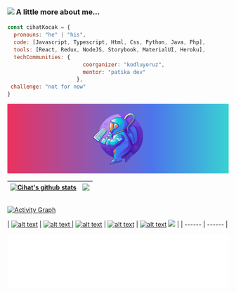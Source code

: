 ### <img src="https://media.giphy.com/media/l0Iych4GHWMRxci2I/giphy.gif" width="50"> A little more about me...  

```javascript
const cihatKocak = {
  pronouns: "he" | "his",
  code: [Javascript, Typescript, Html, Css, Python, Java, Php],
  tools: [React, Redux, NodeJS, Storybook, MaterialUI, Heroku],
  techCommunities: {
                        coorganizer: "kodluyoruz",
                        mentor: "patika dev"
                      },
 challenge: "not for now"
}
```

![Screen Shot](imgs/SpaceMan.png)


| <a href="https://github.com/CihatKOCAK/github-readme-stats"><img align="center" src="https://github-readme-stats.vercel.app/api?username=CihatKOCAK&show_icons=true&include_all_commits=true&theme=synthwave&hide_border=true" alt="Cihat's github stats" /></a> | <a href="https://github.com/CihatKOCAK/github-readme-stats"><img align="center" src="https://github-readme-stats.vercel.app/api/top-langs/?username=CihatKOCAK&layout=compact&theme=synthwave&hide_border=true" /></a> |
| ------------- | ------------- |

<div>
  <br />
   <a href="https://github.com/CihatKOCAK"><img alt="Activity Graph" src="https://activity-graph.herokuapp.com/graph?username=CihatKOCAK&bg_color=2b213a&color=d5308e&line=d5308e&point=FFFFFF&hide_border=true" /></a>
  <br />
  </div>

| <a href="https://www.linkedin.com/in/cihat-kocakk/" target="_blank"> ![alt text](https://img.shields.io/badge/-LinkedIn-0e76a8?style=plastic&logo=linkedIn)</a>  | <a href="https://twitter.com/davsanavi" target="_blank">![alt text](https://img.shields.io/badge/-Twitter-1DA1F2?style=plastic&logo=Twitter) </a> | <a href="https://www.instagram.com/cihatkocakk/" target="_blank">![alt text](https://img.shields.io/badge/-Instagram-833AB4?style=plastic&logo=Instagram)</a> | <a href="https://www.hackerrank.com/pcihatkocakk/" target="_blank">![alt text](https://img.shields.io/badge/-hackerrank-0e76a8?style=plastic&logo=hackerrank)</a> |
<a href="https://medium.com/@pcihatkocakk" target="_blank">![alt text](https://img.shields.io/badge/-medium-0e76a8?style=plastic&logo=medium)</a>
![](https://komarev.com/ghpvc/?username=cihatKOCAK&&color=blueviolet&label=PROFILE+VIEWS) |
| ------ | ------ |


<img height="120" alt="Thanks for visiting me" width="100%" src="/bb.svg" />
<br />

<!--
**CihatKOCAK/CihatKOCAK** is a ✨ _special_ ✨ repository because its `README.md` (this file) appears on your GitHub profile.

Here are some ideas to get you started:

- 🔭 I’m currently working on ...
- 🌱 I’m currently learning ...
- 👯 I’m looking to collaborate on ...
- 🤔 I’m looking for help with ...
- 💬 Ask me about ...
- 📫 How to reach me: ...
- 😄 Pronouns: ...
- ⚡ Fun fact: ...
-->
